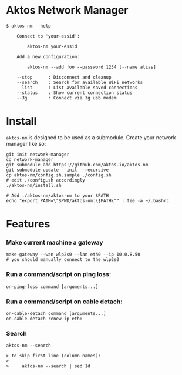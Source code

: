 # Aktos Network Manager

```commands
$ aktos-nm --help

    Connect to 'your-essid':

    	aktos-nm your-essid

    Add a new configuration:

    	aktos-nm --add foo --password 1234 [--name alias]

    --stop      : Disconnect and cleanup
    --search    : Search for available WiFi networks
    --list      : List available saved connections
    --status    : Show current connection status
    --3g        : Connect via 3g usb modem
```
    
# Install 

`aktos-nm` is designed to be used as a submodule. Create your network manager like so: 

```
git init network-manager
cd network-manager
git submodule add https://github.com/aktos-io/aktos-nm
git submodule update --init --recursive
cp aktos-nm/config.sh.sample ./config.sh
# edit ./config.sh accordingly 
./aktos-nm/install.sh

# Add ./aktos-nm/aktos-nm to your $PATH
echo "export PATH=\"$PWD/aktos-nm:\$PATH\"" | tee -a ~/.bashrc
```

# Features 
### Make current machine a gateway

    make-gateway --wan wlp2s0 --lan eth0 --ip 10.0.8.50
    # you should manually connect to the wlp2s0

### Run a command/script on ping loss:

    on-ping-loss command [arguments...]

### Run a command/script on cable detach:

    on-cable-detach command [arguments...]
    on-cable-detach renew-ip eth0

### Search 

    aktos-nm --search

    > to skip first line (column names): 
    > 
    >     aktos-nm --search | sed 1d
